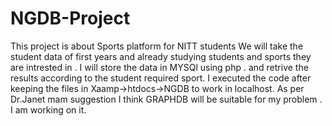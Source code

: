 # NGDB-Project
This project is about Sports platform for NITT students
We will take the student data of first years and already studying students and sports they are intrested in .
I will store the data in MYSQl using php . and retrive the results according to the student required sport.
I executed the code after keeping the files in Xaamp->htdocs->NGDB to work in localhost.
As per Dr.Janet mam suggestion I think GRAPHDB will be suitable for my problem .
I am working on it.
